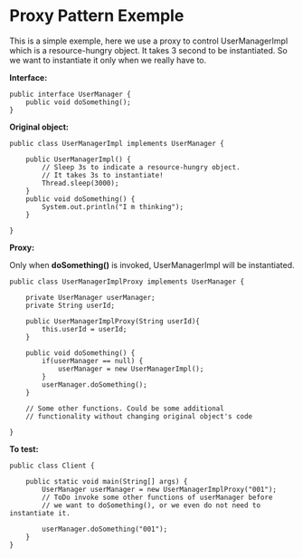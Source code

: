 # Proxy Pattern Exemple

This is a simple exemple, here we use a proxy to control UserManagerImpl which is a resource-hungry object. It takes 3 second to be instantiated. So we want to instantiate it only when we really have to.

**Interface:**

```
public interface UserManager {
    public void doSomething();
}
```

**Original object:**

```
public class UserManagerImpl implements UserManager {

    public UserManagerImpl() {
        // Sleep 3s to indicate a resource-hungry object.
        // It takes 3s to instantiate!
        Thread.sleep(3000);
    }
    public void doSomething() {
        System.out.println("I m thinking");
    }

}
```

**Proxy:**

Only when **doSomething()** is invoked, UserManagerImpl will be instantiated.

```
public class UserManagerImplProxy implements UserManager {

    private UserManager userManager;
    private String userId;

    public UserManagerImplProxy(String userId){
        this.userId = userId;
    }

    public void doSomething() {
        if(userManager == null) {
            userManager = new UserManagerImpl();
        }
        userManager.doSomething();
    }

    // Some other functions. Could be some additional
    // functionality without changing original object's code

}
```

**To test:**

```
public class Client {

    public static void main(String[] args) {
        UserManager userManager = new UserManagerImplProxy("001");
        // ToDo invoke some other functions of userManager before
        // we want to doSomething(), or we even do not need to instantiate it.

        userManager.doSomething("001");
    }
}
```




